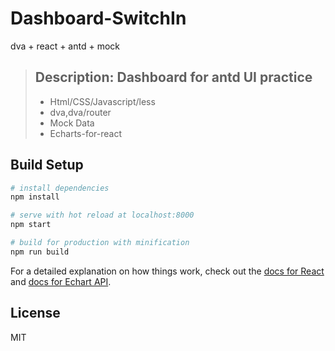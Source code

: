 # Dashboard-SwitchIn
dva + react + antd + mock

> ## Description: Dashboard for antd UI practice
> * Html/CSS/Javascript/less
> * dva,dva/router
> * Mock Data
> * Echarts-for-react

## Build Setup

``` bash
# install dependencies
npm install

# serve with hot reload at localhost:8000
npm start

# build for production with minification
npm run build

```

For a detailed explanation on how things work, check out the [docs for React](https://reactjs.org/) and [docs for Echart API](https://ecomfe.github.io/echarts-doc/public/en/index.html).

## License
MIT

